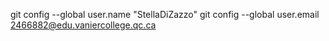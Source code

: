 git config --global user.name "StellaDiZazzo"
git config --global user.email 2466882@edu.vaniercollege.qc.ca